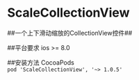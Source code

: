 # ScaleCollectionView
##一个上下滑动缩放的CollectionView控件##

##平台要求
ios >= 8.0

##安装方法 CocoaPods    <br/> 
`pod 'ScaleCollectionView', '~> 1.0.5'`
